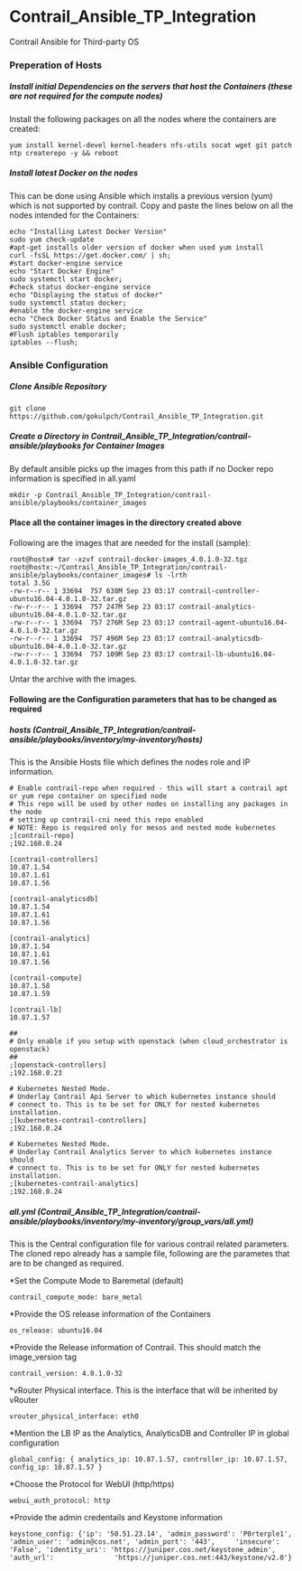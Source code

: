 # Contrail_Ansible_TP_Integration
Contrail Ansible for Third-party OS 

### Preperation of Hosts

##### Install initial Dependencies on the servers that host the Containers (these are not required for the compute nodes)

Install the following packages on all the nodes where the containers are created:

```
yum install kernel-devel kernel-headers nfs-utils socat wget git patch ntp createrepo -y && reboot
```

##### Install latest Docker on the nodes

This can be done using Ansible which installs a previous version (yum) which is not supported by contrail. Copy and paste the lines below on all the nodes intended for the Containers:

```
echo "Installing Latest Docker Version"
sudo yum check-update
#apt-get installs older version of docker when used yum install
curl -fsSL https://get.docker.com/ | sh;
#start docker-engine service
echo "Start Docker Engine"
sudo systemctl start docker;
#check status docker-engine service
echo "Displaying the status of docker"
sudo systemctl status docker;
#enable the docker-engine service
echo "Check Docker Status and Enable the Service"
sudo systemctl enable docker;
#Flush iptables temporarily
iptables --flush;
```

### Ansible Configuration

##### Clone Ansible Repository

```
git clone https://github.com/gokulpch/Contrail_Ansible_TP_Integration.git
```

##### Create a Directory in Contrail_Ansible_TP_Integration/contrail-ansible/playbooks for Container Images

By default ansible picks up the images from this path if no Docker repo information is specified in all.yaml

```
mkdir -p Contrail_Ansible_TP_Integration/contrail-ansible/playbooks/container_images
```

#### Place all the container images in the directory created above

Following are the images that are needed for the install (sample):

```
root@hostx# tar -xzvf contrail-docker-images_4.0.1.0-32.tgz
root@hostx:~/Contrail_Ansible_TP_Integration/contrail-ansible/playbooks/container_images# ls -lrth
total 3.5G
-rw-r--r-- 1 33694  757 638M Sep 23 03:17 contrail-controller-ubuntu16.04-4.0.1.0-32.tar.gz
-rw-r--r-- 1 33694  757 247M Sep 23 03:17 contrail-analytics-ubuntu16.04-4.0.1.0-32.tar.gz
-rw-r--r-- 1 33694  757 276M Sep 23 03:17 contrail-agent-ubuntu16.04-4.0.1.0-32.tar.gz
-rw-r--r-- 1 33694  757 496M Sep 23 03:17 contrail-analyticsdb-ubuntu16.04-4.0.1.0-32.tar.gz
-rw-r--r-- 1 33694  757 109M Sep 23 03:17 contrail-lb-ubuntu16.04-4.0.1.0-32.tar.gz
```

Untar the archive with the images.

#### Following are the Configuration parameters that has to be changed as required

##### hosts (Contrail_Ansible_TP_Integration/contrail-ansible/playbooks/inventory/my-inventory/hosts)

This is the Ansible Hosts file which defines the nodes role and IP information.

```
# Enable contrail-repo when required - this will start a contrail apt or yum repo container on specified node
# This repo will be used by other nodes on installing any packages in the node
# setting up contrail-cni need this repo enabled
# NOTE: Repo is required only for mesos and nested mode kubernetes
;[contrail-repo]
;192.168.0.24

[contrail-controllers]
10.87.1.54
10.87.1.61
10.87.1.56

[contrail-analyticsdb]
10.87.1.54
10.87.1.61
10.87.1.56

[contrail-analytics]
10.87.1.54
10.87.1.61
10.87.1.56

[contrail-compute]
10.87.1.58
10.87.1.59

[contrail-lb]
10.87.1.57

##
# Only enable if you setup with openstack (when cloud_orchestrator is openstack)
##
;[openstack-controllers]
;192.168.0.23

# Kubernetes Nested Mode.
# Underlay Contrail Api Server to which kubernetes instance should
# connect to. This is to be set for ONLY for nested kubernetes installation.
;[kubernetes-contrail-controllers]
;192.168.0.24

# Kubernetes Nested Mode.
# Underlay Contrail Analytics Server to which kubernetes instance should
# connect to. This is to be set for ONLY for nested kubernetes installation.
;[kubernetes-contrail-analytics]
;192.168.0.24
```

##### all.yml (Contrail_Ansible_TP_Integration/contrail-ansible/playbooks/inventory/my-inventory/group_vars/all.yml)

This is the Central configuration file for various contrail related parameters. The cloned repo already has a sample file, following are the parametes that are to be changed as required.

  *Set the Compute Mode to Baremetal (default)
  
  ```
  contrail_compute_mode: bare_metal
  ```
  
  *Provide the OS release information of the Containers
  
  ```
  os_release: ubuntu16.04
  ```
  
  *Provide the Release information of Contrail. This should match the image_version tag
  
  ```
  contrail_version: 4.0.1.0-32
  ```
  
  *vRouter Physical interface. This is the interface that will be inherited by vRouter
  
  ```
  vrouter_physical_interface: eth0
  ```
  
  *Mention the LB IP as the Analytics, AnalyticsDB and Controller IP in global configuration
  
  ```
  global_config: { analytics_ip: 10.87.1.57, controller_ip: 10.87.1.57, config_ip: 10.87.1.57 }
  ```
  
  *Choose the Protocol for WebUI (http/https)
  
  ```
  webui_auth_protocol: http
  ```

  *Provide the admin credentails and Keystone information
  
  ```
  keystone_config: {'ip': '50.51.23.14', 'admin_password': 'P0rterple1', 'admin_user': 'admin@cos.net', 'admin_port': '443',     'insecure': 'False', 'identity_uri': 'https://juniper.cos.net/keystone_admin', 'auth_url':               'https://juniper.cos.net:443/keystone/v2.0'}
  ```
  
  





